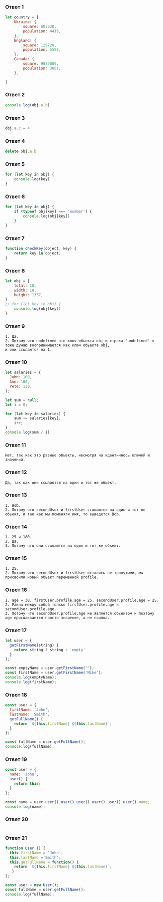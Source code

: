 ### Ответ 1

```js
let country = {
    Ukraine: {
        square: 603628,
        population: 4413,
    },
    England: {
        square: 129720,
        population: 5598,
    },
    Canada: {
        square: 9985000,
        population: 3801,
    },

}
```

### Ответ 2

```js
console.log(obj.a.b)
```

### Ответ 3

```js
obj.a.c = 4
```

### Ответ 4

```js
delete obj.a.b
```

### Ответ 5

```js
for (let key in obj) {
    console.log(key)
}
```
### Ответ 6

```js
for (let key in obj) {
    if (typeof obj[key] === 'number') {
        console.log(obj[key])
    }
}
```

### Ответ 7

```js
function checkKey(object, key) {
    return key in object;
}
```

### Ответ 8

```js
let obj = {
    total: 10,
    width: 18,
    height: 1337,
}
// for (let key in obj) {
    console.log(obj[key])
}
```

### Ответ 9

```
1. Да.
2. Потому что undefined это ключ обьекта obj и строка 'undefined' я тоже думаю воспринимается как ключ обьекта obj,
и они ссылаются на 1.
```

### Ответ 10

```js
let salaries = {
  John: 100,
  Ann: 160,
  Pete: 130,
};

let sum = null;
let i = 0;

for (let key in salaries) {
    sum += salaries[key];
    i++;
}
console.log(sum / i)
```

### Ответ 11

```
Нет, так как это разные обьекты, несмотря на идентичнось ключей и значений.
```

### Ответ 12

```
Да, так как они ссылаются на один и тот же обьект.
```

### Ответ 13

```
1. Bob.
2. Потому что secondUser и firstUser ссылаются на один и тот же обьект, и так как мы поменяли имя, то выведется Bob.
```

### Ответ 14

```
1. 25 и 180.
2. Да.
3. Потому что они ссылаются на один и тот же обьект.
```

### Ответ 15

```
1. 25.
2. Потому что secondUser и firstUser остались не тронутыми, мы присвоили новый обьект переменной profile.
```

### Ответ 16

```
1. age = 30, firstUser.profile.age = 25, secondUser.profile.age = 25.
2. Равны между собой только firstUser.profile.age и secondUser.profile.age.
3. Потому что secondUser.profile.age не является обьектом и поэтому age присваивается просто значение, а не ссылка. 
```

### Ответ 17

```js
let user = {
  getFirstName(string) {
    return string ? string : 'empty'
  }
};

const emptyName = user.getFirstName('');
const firstName = user.getFirstName('Mike');
console.log(emptyName);
console.log(firstName);
```

### Ответ 18

```js
const user = {
  firstName: 'John',
  lastName: 'Smith',
  getFullName() {
    return `${this.firstName} ${this.lastName}`;
  }
};

const fullName = user.getFullName();
console.log(fullName);
```

### Ответ 19

```js
const user = {
  name: 'John',
  user() {
    return this;
  }
};

const name = user.user().user().user().user().user().user().name;
console.log(name);
```

### Ответ 20

```js

```

### Ответ 21

```js
function User () {
  this.firstName = 'John';
  this.lastName ='Smith'; 
  this.getFullName = function() {
    return `${this.firstName} ${this.lastName}`;
   }  
}; 

const user = new User();
const fullName = user.getFullName();
console.log(fullName);
```

